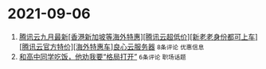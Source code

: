 # 2021-09-06

1. [腾讯云九月最新[香港新加坡等海外特惠][腾讯云超低价][新老老身份都可上车][腾讯云官方特价][海外特惠车]良心云服务器](https://www.v2ex.com/t/800061) `8条评论` `优惠信息`
1. [和高中同学吃饭，他劝我要“格局打开”](https://www.v2ex.com/t/800073) `6条评论` `职场话题`
